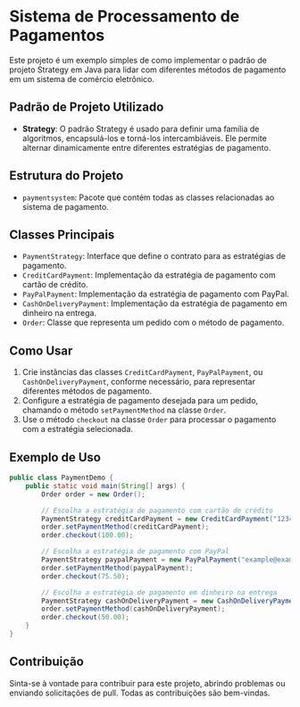 # Sistema de Processamento de Pagamentos

Este projeto é um exemplo simples de como implementar o padrão de projeto Strategy em Java para lidar com diferentes métodos de pagamento em um sistema de comércio eletrônico.

## Padrão de Projeto Utilizado

- **Strategy**: O padrão Strategy é usado para definir uma família de algoritmos, encapsulá-los e torná-los intercambiáveis. Ele permite alternar dinamicamente entre diferentes estratégias de pagamento.

## Estrutura do Projeto

- `paymentsystem`: Pacote que contém todas as classes relacionadas ao sistema de pagamento.

## Classes Principais

- `PaymentStrategy`: Interface que define o contrato para as estratégias de pagamento.
- `CreditCardPayment`: Implementação da estratégia de pagamento com cartão de crédito.
- `PayPalPayment`: Implementação da estratégia de pagamento com PayPal.
- `CashOnDeliveryPayment`: Implementação da estratégia de pagamento em dinheiro na entrega.
- `Order`: Classe que representa um pedido com o método de pagamento.

## Como Usar

1. Crie instâncias das classes `CreditCardPayment`, `PayPalPayment`, ou `CashOnDeliveryPayment`, conforme necessário, para representar diferentes métodos de pagamento.
2. Configure a estratégia de pagamento desejada para um pedido, chamando o método `setPaymentMethod` na classe `Order`.
3. Use o método `checkout` na classe `Order` para processar o pagamento com a estratégia selecionada.

## Exemplo de Uso
```java
public class PaymentDemo {
    public static void main(String[] args) {
        Order order = new Order();

        // Escolha a estratégia de pagamento com cartão de crédito
        PaymentStrategy creditCardPayment = new CreditCardPayment("1234-5678-9012-3456");
        order.setPaymentMethod(creditCardPayment);
        order.checkout(100.00);

        // Escolha a estratégia de pagamento com PayPal
        PaymentStrategy paypalPayment = new PayPalPayment("example@example.com");
        order.setPaymentMethod(paypalPayment);
        order.checkout(75.50);

        // Escolha a estratégia de pagamento em dinheiro na entrega
        PaymentStrategy cashOnDeliveryPayment = new CashOnDeliveryPayment();
        order.setPaymentMethod(cashOnDeliveryPayment);
        order.checkout(50.00);
    }
}
```
## Contribuição

Sinta-se à vontade para contribuir para este projeto, abrindo problemas ou enviando solicitações de pull. Todas as contribuições são bem-vindas.
